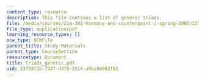```yaml
---
content_type: resource
description: This file contains a list of generic triads.
file: /media/courses/21m-301-harmony-and-counterpoint-i-spring-2005/23759f2b7347d4f82514a9ba9e962f82_triads_generic.pdf
file_type: application/pdf
learning_resource_types: []
ocw_type: OCWFile
parent_title: Study Materials
parent_type: CourseSection
resourcetype: Document
title: triads_generic.pdf
uid: 23759f2b-7347-d4f8-2514-a9ba9e962f82
---
```

